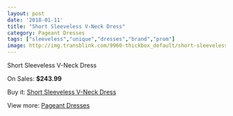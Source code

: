 ```yaml
---
layout: post
date: '2018-01-11'
title: "Short Sleeveless V-Neck Dress"
category: Pageant Dresses
tags: ["sleeveless","unique","dresses","brand","prom"]
image: http://img.transblink.com/9960-thickbox_default/short-sleeveless-v-neck-dress.jpg
---
```

Short Sleeveless V-Neck Dress

On Sales: **$243.99**
<a href="https://www.transblink.com/en/pageant-dresses/3231-short-sleeveless-v-neck-dress.html"><amp-img layout="responsive" width="600" height="600" src="//img.transblink.com/9960-thickbox_default/short-sleeveless-v-neck-dress.jpg" alt="Short Sleeveless V-Neck Dress 0" /></a>
<a href="https://www.transblink.com/en/pageant-dresses/3231-short-sleeveless-v-neck-dress.html"><amp-img layout="responsive" width="600" height="600" src="//img.transblink.com/9962-thickbox_default/short-sleeveless-v-neck-dress.jpg" alt="Short Sleeveless V-Neck Dress 1" /></a>
<a href="https://www.transblink.com/en/pageant-dresses/3231-short-sleeveless-v-neck-dress.html"><amp-img layout="responsive" width="600" height="600" src="//img.transblink.com/9961-thickbox_default/short-sleeveless-v-neck-dress.jpg" alt="Short Sleeveless V-Neck Dress 2" /></a>

Buy it: [Short Sleeveless V-Neck Dress](https://www.transblink.com/en/pageant-dresses/3231-short-sleeveless-v-neck-dress.html "Short Sleeveless V-Neck Dress")

View more: [Pageant Dresses](https://www.transblink.com/en/9-pageant-dresses "Pageant Dresses")